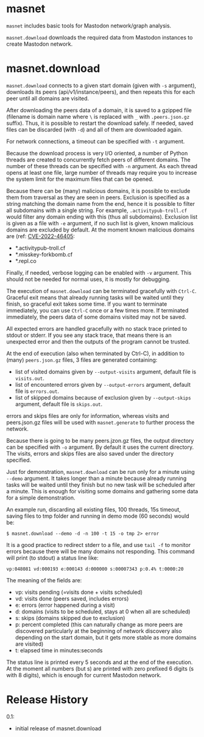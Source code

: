
# masnet

`masnet` includes basic tools for Mastodon network/graph analysis.

`masnet.download` downloads the required data from Mastodon instances to create Mastodon network.

# masnet.download

`masnet.download` connects to a given start domain (given with `-s` argument), downloads its peers (api/v1/instance/peers), and then repeats this for each peer until all domains are visited. 

After downloading the peers data of a domain, it is saved to a gzipped file (filename is domain name where `\` is replaced with `_` with `.peers.json.gz` suffix). Thus, it is possible to restart the download safely. If needed, saved files can be discarded (with `-d`) and all of them are downloaded again.

For network connections, a timeout can be specified with `-t` argument.

Because the download process is very I/O oriented, a number of Python threads are created to concurrently fetch peers of different domains. The number of these threads can be specified with `-n` argument. As each thread opens at least one file, large number of threads may require you to increase the system limit for the maximum files that can be opened.

Because there can be (many) malicious domains, it is possible to exclude them from traversal as they are seen in peers. Exclusion is specified as a string matching the domain name from the end, hence it is possible to filter all subdomains with a single string. For example, `.activitypub-troll.cf` would filter any domain ending with this (thus all subdomains). Exclusion list is given as a file with `-e` argument, if no such list is given, known malicious domains are excluded by default. At the moment known malicious domains are (ref: [CVE-2022-46405](https://www.cve.org/CVERecord?id=CVE-2022-46405): 
- *.activitypub-troll.cf
- *.misskey-forkbomb.cf
- *.repl.co

Finally, if needed, verbose logging can be enabled with `-v` argument. This should not be needed for normal uses, it is mostly for debugging.

The execution of `masnet.download` can be terminated gracefully with `Ctrl-C`. Graceful exit means that already running tasks will be waited until they finish, so graceful exit takes some time. If you want to terminate immediately, you can use `Ctrl-C` once or a few times more. If terminated immediately, the peers data of some domains visited may not be saved.

All expected errors are handled gracefully with no stack trace printed to stdout or stderr. If you see any stack trace, that means there is an unexpected error and then the outputs of the program cannot be trusted.

At the end of execution (also when terminated by Ctrl-C), in addition to (many) `peers.json.gz` files, 3 files are generated containing:

- list of visited domains given by `--output-visits` argument, default file is `visits.out`.
- list of encountered errors given by `--output-errors` argument, default file is `errors.out`.
- list of skipped domains because of exclusion given by `--output-skips` argument, default file is `skips.out`.

errors and skips files are only for information, whereas visits and peers.json.gz files will be used with `masnet.generate` to further process the network.

Because there is going to be many peers.jzon.gz files, the output directory can be specified with `-o` argument. By default it uses the current directory. The visits, errors and skips files are also saved under the directory specified.

Just for demonstration, `masnet.download` can be run only for a minute using `--demo` argument. It takes longer than a minute because already running tasks will be waited until they finish but no new task will be scheduled after a minute. This is enough for visiting some domains and gathering some data for a simple demonstration.

An example run, discarding all existing files, 100 threads, 15s timeout, saving files to tmp folder and running in demo mode (60 seconds) would be:

```
$ masnet.download --demo -d -n 100 -t 15 -o tmp 2> error
```

It is a good practice to redirect stderr to a file, and use `tail -f` to monitor errors because there will be many domains not responding. This command will print (to stdout) a status line like:

```
vp:048081 vd:000193 e:000143 d:000000 s:00007343 p:0.4% t:0000:20
```

The meaning of the fields are:

- vp: visits pending (=visits done + visits scheduled)
- vd: visits done (peers saved, includes errors)
- e: errors (error happened during a visit)
- d: domains (visits to be scheduled, stays at 0 when all are scheduled)
- s: skips (domains skipped due to exclusion)
- p: percent completed (this can naturally change as more peers are discovered particularly at the beginning of network discovery also depending on the start domain, but it gets more stable as more domains are visited)
- t: elapsed time in minutes:seconds

The status line is printed every 5 seconds and at the end of the execution. At the moment all numbers (but s) are printed with zero prefixed 6 digits (s with 8 digits), which is enough for current Mastodon network.

# Release History

0.1:
- initial release of masnet.download
